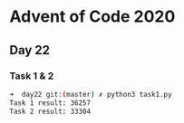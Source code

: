 # Advent of Code 2020

## Day 22

### Task 1 & 2

```bash
➜  day22 git:(master) ✗ python3 task1.py 
Task 1 result: 36257
Task 2 result: 33304
```

